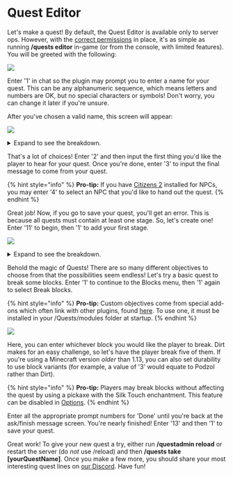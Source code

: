# Quest Editor

Let's make a quest! By default, the Quest Editor is available only to server ops. However, with the [correct permissions](https://pikamug.gitbook.io/quests/setup/commands-and-permissions) in place, it's as simple as running **/quests editor** in-game (or from the console, with limited features). You will be greeted with the following:

![](../.gitbook/assets/quest\_editor.png)

Enter '1' in chat so the plugin may prompt you to enter a name for your quest. This can be any alphanumeric sequence, which means letters and numbers are OK, but no special characters or symbols! Don't worry, you can change it later if you're unsure.

After you've chosen a valid name, this screen will appear:

![](../.gitbook/assets/quest\_main.png)

<details>

<summary>Expand to see the breakdown.</summary>

1. Change the name of your quest
2. Shown to player when accepting quest
3. Shown to player after completing quest
4. Must speak to this [Citizens](https://pikamug.gitbook.io/quests/beginner/dependencies#citizens) NPC to start quest
5. Must right-click on this block to start quest
6. Must stand in this [WorldGuard](https://pikamug.gitbook.io/quests/beginner/dependencies#worldguard) region to start quest
7. Use NPC GUI to start quest instead of chat
8. Change what a player needs to take your quest
9. Change the time(s) that your quest is available
10. Change what objectives your quest consists of
11. Change what a player gets for taking your quest
12. Change settings purely specific to your quest
13. Finish working on your quest
14. Discard all work on your quest

</details>

That's a lot of choices! Enter '2' and then input the first thing you'd like the player to hear for your quest. Once you're done, enter '3' to input the final message to come from your quest.

{% hint style="info" %}
**Pro-tip:** If you have [Citizens 2](https://www.spigotmc.org/resources/citizens.13811/) installed for NPCs, you may enter '4' to select an NPC that you'd like to hand out the quest.
{% endhint %}

Great job! Now, if you go to save your quest, you'll get an error. This is because all quests must contain at least one stage. So, let's create one! Enter '11' to begin, then '1' to add your first stage.

![](../.gitbook/assets/quest\_stage.png)

<details>

<summary>Expand to see the breakdown.</summary>

1. Includes objectives to break, place, damage, or use blocks
2. Includes objectives to craft, smelt, or enchant items
3. Includes objectives to deliver items to, talk to, or kill NPCs
4. Includes objectives to kill or tame mobs, catch fish, or shear sheep
5. Objective to kill an amount of players
6. Objective to travel to a specific radius of world coordinates
7. Objective to enter a specific string in chat
8. Objective from an installed [custom module](../casual/modules.md)
9. After setting at least one objective, run an [action](../casual/action-editor.md) at the start, end, or during the stage
10. After setting at least one objective, check a [condition](../expert/condition-editor.md) during the stage
11. Number of seconds to wait before the next stage may begin
12. After setting a delay, show a message to the player once the delay starts
13. Show a message to the player once the stage begins
14. Show a message to the player once the stage ends
15. Override the message shown to the player about what their objectives are
16. Permanently remove this stage
17. Finish working on your stage

</details>

Behold the magic of Quests! There are so many different objectives to choose from that the possibilities seem endless! Let's try a basic quest to break some blocks. Enter '1' to continue to the Blocks menu, then '1' again to select Break blocks.

{% hint style="info" %}
**Pro-tip:** Custom objectives come from special add-ons which often link with other plugins, found [here](https://pikamug.gitbook.io/quests/casual/modules). To use one, it must be installed in your /Quests/modules folder at startup.
{% endhint %}

![](../.gitbook/assets/quest\_break.png)

Here, you can enter whichever block you would like the player to break. Dirt makes for an easy challenge, so let's have the player break five of them. If you're using a Minecraft version _older_ than 1.13, you can also set durability to use block variants (for example, a value of '3' would equate to Podzol rather than Dirt).

{% hint style="info" %}
**Pro-tip:** Players may break blocks without affecting the quest by using a pickaxe with the Silk Touch enchantment. This feature can be disabled in [Options](../beginner/options.md).
{% endhint %}

Enter all the appropriate prompt numbers for 'Done' until you're back at the ask/finish message screen. You're nearly finished! Enter '13' and then '1' to save your quest.

Great work! To give your new quest a try, either run **/questadmin reload** or restart the server (do _not_ use /reload) and then **/quests take \[yourQuestName]**. Once you make a few more, you should share your most interesting quest lines on [our Discord](https://discordapp.com/invite/d56CQ6e). Have fun!
